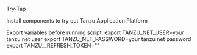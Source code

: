Try-Tap 

Install components to try out Tanzu Application Platform

Export variables before running script:
export TANZU_NET_USER=your tanzu net user
export TANZU_NET_PASSWORD=your tanzu net password
export TANZU__REFRESH_TOKEN=""